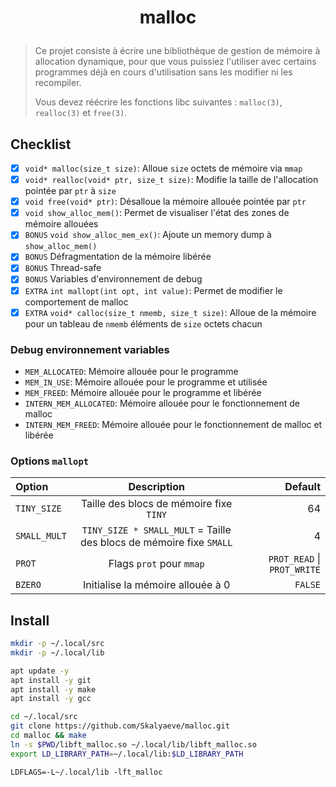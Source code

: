 # <p align="center">malloc</p>
> Ce projet consiste à écrire une bibliothèque de gestion de mémoire à allocation dynamique, pour que vous puissiez l'utiliser avec certains programmes déjà en cours d'utilisation sans les modifier ni les recompiler.
>
> Vous devez réécrire les fonctions libc suivantes : `malloc(3)`, `realloc(3)` et `free(3)`.

## Checklist

* [x] `void* malloc(size_t size)`: Alloue `size` octets de mémoire via `mmap`
* [x] `void* realloc(void* ptr, size_t size)`: Modifie la taille de l'allocation pointée par `ptr` à `size`
* [x] `void free(void* ptr)`: Désalloue la mémoire allouée pointée par `ptr`
* [x] `void show_alloc_mem()`: Permet de visualiser l'état des zones de mémoire allouées
* [x] `BONUS` `void show_alloc_mem_ex()`: Ajoute un memory dump à `show_alloc_mem()`
* [x] `BONUS` Défragmentation de la mémoire libérée
* [x] `BONUS` Thread-safe
* [x] `BONUS` Variables d'environnement de debug
* [x] `EXTRA` `int mallopt(int opt, int value)`: Permet de modifier le comportement de malloc
* [x] `EXTRA` `void* calloc(size_t nmemb, size_t size)`: Alloue de la mémoire pour un tableau de `nmemb` éléments de `size` octets chacun

### Debug environnement variables

* `MEM_ALLOCATED`: Mémoire allouée pour le programme
* `MEM_IN_USE`: Mémoire allouée pour le programme et utilisée
* `MEM_FREED`: Mémoire allouée pour le programme et libérée
* `INTERN_MEM_ALLOCATED`: Mémoire allouée pour le fonctionnement de malloc
* `INTERN_MEM_FREED`: Mémoire allouée pour le fonctionnement de malloc et libérée

### Options `mallopt`

| Option | Description | Default |
|:-|:-:|-:|
| `TINY_SIZE` | Taille des blocs de mémoire fixe `TINY` | 64 |
| `SMALL_MULT` | `TINY_SIZE * SMALL_MULT` = Taille des blocs de mémoire fixe `SMALL` | 4 |
| `PROT` | Flags `prot` pour `mmap` | `PROT_READ` \| `PROT_WRITE` |
| `BZERO` | Initialise la mémoire allouée à 0 | `FALSE` |

## Install
```bash
mkdir -p ~/.local/src
mkdir -p ~/.local/lib

apt update -y
apt install -y git
apt install -y make
apt install -y gcc
```

```bash
cd ~/.local/src
git clone https://github.com/Skalyaeve/malloc.git
cd malloc && make
ln -s $PWD/libft_malloc.so ~/.local/lib/libft_malloc.so
export LD_LIBRARY_PATH=~/.local/lib:$LD_LIBRARY_PATH
```

```
LDFLAGS=-L~/.local/lib -lft_malloc
```
